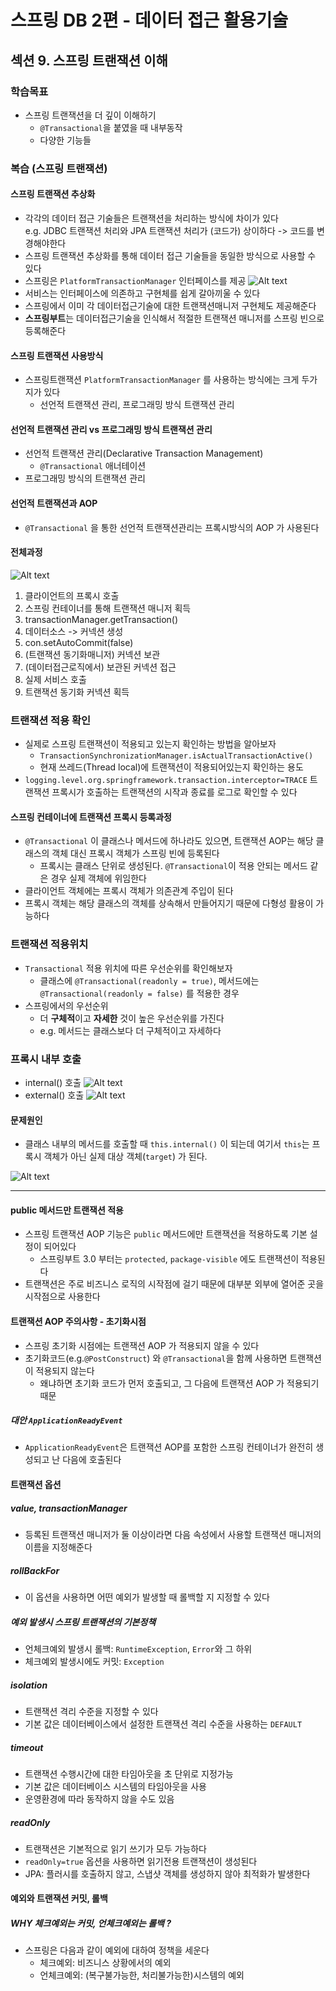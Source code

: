 # 스프링 DB 2편 - 데이터 접근 활용기술

## 섹션 9. 스프링 트랜잭션 이해

### 학습목표

- 스프링 트랜잭션을 더 깊이 이해하기
  - `@Transactional`을 붙였을 때 내부동작
  - 다양한 기능들

### 복습 (스프링 트랜잭션)

#### 스프링 트랜잭션 추상화

- 각각의 데이터 접근 기술들은 트랜잭션을 처리하는 방식에 차이가 있다  
  e.g. JDBC 트랜잭션 처리와 JPA 트랜잭션 처리가 (코드가) 상이하다 -> 코드를 변경해야한다
- 스프링 트랜잭션 추상화를 통해 데이터 접근 기술들을 동일한 방식으로 사용할 수 있다
- 스프링은 `PlatformTransactionManager` 인터페이스를 제공
  ![Alt text](image.png)
- 서비스는 인터페이스에 의존하고 구현체를 쉽게 갈아끼울 수 있다
- 스프링에서 이미 각 데이터접근기술에 대한 트랜잭션매니저 구현체도 제공해준다
- **스프링부트**는 데이터접근기술을 인식해서 적절한 트랜잭션 매니저를 스프링 빈으로 등록해준다

#### 스프링 트랜잭션 사용방식

- 스프링트랜잭션 `PlatformTransactionManager` 를 사용하는 방식에는 크게 두가지가 있다
  - 선언적 트랜잭션 관리, 프로그래밍 방식 트랜잭션 관리

#### 선언적 트랜잭션 관리 vs 프로그래밍 방식 트랜잭션 관리

- 선언적 트랜잭션 관리(Declarative Transaction Management)
  - `@Transactional` 애너테이션
- 프로그래밍 방식의 트랜잭션 관리

#### 선언적 트랜잭션과 AOP

- `@Transactional` 을 통한 선언적 트랜잭션관리는 프록시방식의 AOP 가 사용된다

#### 전체과정

![Alt text](image-1.png)

1. 클라이언트의 프록시 호출
2. 스프링 컨테이너를 통해 트랜잭션 매니저 획득
3. transactionManager.getTransaction()
4. 데이터소스 -> 커넥션 생성
5. con.setAutoCommit(false)
6. (트랜잭션 동기화매니저) 커넥션 보관
7. (데이터접근로직에서) 보관된 커넥션 접근
8. 실제 서비스 호출
9. 트랜잭션 동기화 커넥션 획득

### 트랜잭션 적용 확인

- 실제로 스프링 트랜잭션이 적용되고 있는지 확인하는 방법을 알아보자
  - `TransactionSynchronizationManager.isActualTransactionActive()`
  - 현재 쓰레드(Thread local)에 트랜잭션이 적용되어있는지 확인하는 용도
- `logging.level.org.springframework.transaction.interceptor=TRACE`
  트랜잭션 프록시가 호출하는 트랜잭션의 시작과 종료를 로그로 확인할 수 있다

#### 스프링 컨테이너에 트랜잭션 프록시 등록과정

- `@Transactional` 이 클래스나 메서드에 하나라도 있으면, 트랜잭션 AOP는 해당 클래스의 객체 대신 프록시 객체가 스프링 빈에 등록된다
  - 프록시는 클래스 단위로 생성된다. `@Transactional`이 적용 안되는 메서드 같은 경우 실제 객체에 위임한다
- 클라이언트 객체에는 프록시 객체가 의존관계 주입이 된다
- 프록시 객체는 해당 클래스의 객체를 상속해서 만들어지기 때문에 다형성 활용이 가능하다

### 트랜잭션 적용위치

- `Transactional` 적용 위치에 따른 우선순위를 확인해보자
  - 클래스에 `@Transactional(readonly = true)`, 메서드에는 `@Transactional(readonly = false)` 를 적용한 경우
- 스프링에서의 우선순위
  - 더 **구체적**이고 **자세한** 것이 높은 우선순위를 가진다
  - e.g. 메서드는 클래스보다 더 구체적이고 자세하다

### 프록시 내부 호출

- internal() 호출
  ![Alt text](image-3.png)
- external() 호출
  ![Alt text](image-4.png)

#### 문제원인

- 클래스 내부의 메서드를 호출할 때 `this.internal()` 이 되는데 여기서 `this`는 프록시 객체가 아닌 실제 대상 객체(`target`) 가 된다.

![Alt text](image-5.png)

---

#### public 메서드만 트랜잭션 적용

- 스프링 트랜잭션 AOP 기능은 `public` 메서드에만 트랜잭션을 적용하도록 기본 설정이 되어있다
  - 스프링부트 3.0 부터는 `protected`, `package-visible` 에도 트랜잭션이 적용된다
- 트랜잭션은 주로 비즈니스 로직의 시작점에 걸기 때문에 대부분 외부에 열어준 곳을 시작점으로 사용한다

#### 트랜잭션 AOP 주의사항 - 초기화시점

- 스프링 초기화 시점에는 트랜잭션 AOP 가 적용되지 않을 수 있다
- 초기화코드(e.g.`@PostConstruct`) 와 `@Transactional`을 함께 사용하면 트랜잭션이 적용되지 않는다
  - 왜냐하면 초기화 코드가 먼저 호출되고, 그 다음에 트랜잭션 AOP 가 적용되기 때문

##### 대안 `ApplicationReadyEvent`

- `ApplicationReadyEvent`은 트랜잭션 AOP를 포함한 스프링 컨테이너가 완전히 생성되고 난 다음에 호출된다

#### 트랜잭션 옵션

##### value, transactionManager

- 등록된 트랜잭션 매니저가 둘 이상이라면 다음 속성에서 사용할 트랜잭션 매니저의 이름을 지정해준다

##### rollBackFor

- 이 옵션을 사용하면 어떤 예외가 발생할 때 롤백할 지 지정할 수 있다

##### 예외 발생시 스프링 트랜잭션의 기본정책

- 언체크예외 발생시 롤백: `RuntimeException`, `Error`와 그 하위
- 체크예외 발생시에도 커밋: `Exception`

##### isolation

- 트랜잭션 격리 수준을 지정할 수 있다
- 기본 값은 데이터베이스에서 설정한 트랜잭션 격리 수준을 사용하는 `DEFAULT`

##### timeout

- 트랜잭션 수행시간에 대한 타임아웃을 초 단위로 지정가능
- 기본 값은 데이터베이스 시스템의 타임아웃을 사용
- 운영환경에 따라 동작하지 않을 수도 있음

##### readOnly

- 트랜잭션은 기본적으로 읽기 쓰기가 모두 가능하다
- `readOnly=true` 옵션을 사용하면 읽기전용 트랜잭션이 생성된다
- JPA: 플러시를 호출하지 않고, 스냅샷 객체를 생성하지 않아 최적화가 발생한다

#### 예외와 트랜잭션 커밋, 롤백

##### WHY 체크예외는 커밋, 언체크예외는 롤백 ?

- 스프링은 다음과 같이 예외에 대하여 정책을 세운다
  - 체크예외: 비즈니스 상황에서의 예외
  - 언체크예외: (복구불가능한, 처리불가능한)시스템의 예외
